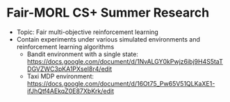 # Fair-MORL CS+ Summer Research
* Topic: Fair multi-objective reinforcement learning
* Contain experiments under various simulated environments and reinforcement learning algorithms
  * Bandit environment with a single state: https://docs.google.com/document/d/1NvALGY0kPwjz6ibj9H4S5taTDGVZWC3pKA1PXseI8r4/edit
  * Taxi MDP environment: https://docs.google.com/document/d/16Ot75_Pw65V51QLKaXE1-ifJhQtf4AEkqZ0E87XbKrk/edit
